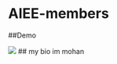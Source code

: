 # AIEE-members

##Demo


<img src="https://github.com/Premchand95/demo/blob/master/demo.gif"/>
## my bio
im mohan
